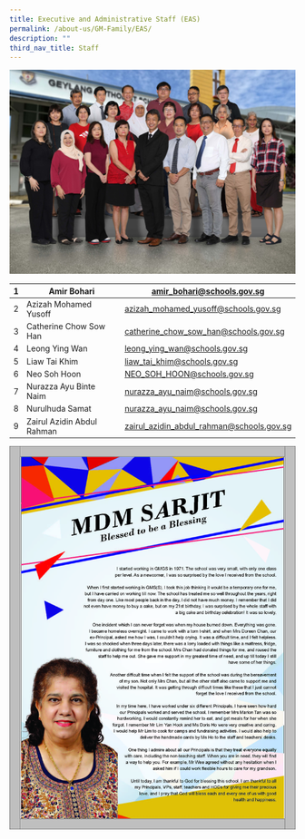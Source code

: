 ```yaml
---
title: Executive and Administrative Staff (EAS)
permalink: /about-us/GM-Family/EAS/
description: ""
third_nav_title: Staff
---
```

![](/images/Executive%20n%20Administrative%20Staffe.jpg)



| 1 | Amir Bohari | [amir\_bohari@schools.gov.sg](mailto:amir_bohari@schools.gov.sg) |
| -------- | -------- | -------- |
| 2     |   Azizah Mohamed Yusoff   | [azizah\_mohamed\_yusoff@schools.gov.sg](mailto:azizah_mohamed_yusoff@schools.gov.sg)     |
| 3     | Catherine Chow Sow Han    | [catherine\_chow\_sow\_han@schools.gov.sg](mailto:catherine_chow_sow_han@schools.gov.sg)     |
| 4     | Leong Ying Wan     | [leong\_ying\_wan@schools.gov.sg](mailto:leong_ying_wan@schools.gov.sg)     |
| 5     | Liaw Tai Khim   | [liaw\_tai\_khim@schools.gov.sg](mailto:liaw_tai_khim@schools.gov.sg)   |
| 6     | Neo Soh Hoon   | [NEO\_SOH\_HOON@schools.gov.sg](mailto:NEO_SOH_HOON@schools.gov.sg)    |
| 7     | Nurazza Ayu Binte Naim     | [nurazza\_ayu\_naim@schools.gov.sg](mailto:nurazza_ayu_naim@schools.gov.sg)   |
| 8    | Nurulhuda Samat     | [nurazza\_ayu\_naim@schools.gov.sg](mailto:nurazza_ayu_naim@schools.gov.sg)    |
| 9    | Zairul Azidin Abdul Rahman     | [zairul\_azidin\_abdul\_rahman@schools.gov.sg](mailto:zairul_azidin_abdul_rahman@schools.gov.sg)    |


![](/images/GMSS_A3-Posters_Our-Staff_ver2_Page_3.jpg)